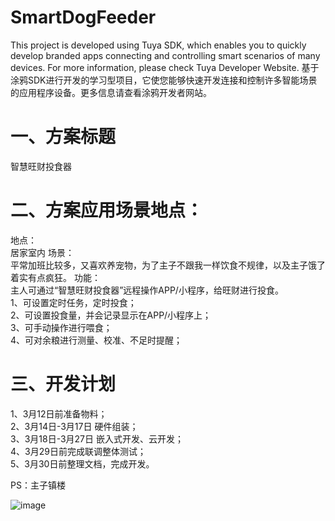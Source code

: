 # SmartDogFeeder
This project is developed using Tuya SDK, which enables you to quickly develop branded apps connecting and controlling smart scenarios of many devices.         For more information, please check Tuya Developer Website.
基于涂鸦SDK进行开发的学习型项目，它使您能够快速开发连接和控制许多智能场景的应用程序设备。更多信息请查看涂鸦开发者网站。

# 一、方案标题
   智慧旺财投食器
  
# 二、方案应用场景地点：
  地点：  
    居家室内
  场景：  
     平常加班比较多，又喜欢养宠物，为了主子不跟我一样饮食不规律，以及主子饿了着实有点疯狂。
  功能：  
    主人可通过“智慧旺财投食器”远程操作APP/小程序，给旺财进行投食。  
    1、可设置定时任务，定时投食；  
    2、可设置投食量，并会记录显示在APP/小程序上；  
    3、可手动操作进行喂食；  
    4、可对余粮进行测量、校准、不足时提醒；  
  
# 三、开发计划  
  1、3月12日前准备物料；  
  2、3月14日-3月17日 硬件组装；  
  3、3月18日-3月27日 嵌入式开发、云开发；  
  4、3月29日前完成联调整体测试；  
  5、3月30日前整理文档，完成开发。  

PS：主子镇楼

![image](https://user-images.githubusercontent.com/26399615/110200932-671e4600-7e9b-11eb-9888-e1d979d7a577.png)


